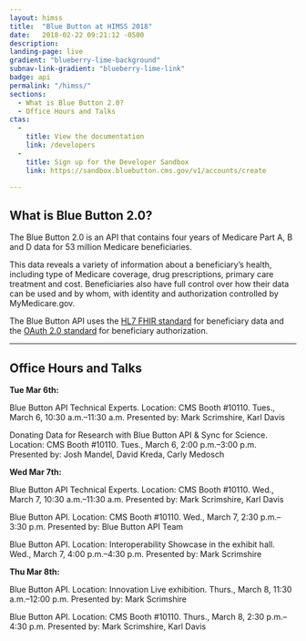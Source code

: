 ```yaml
---
layout: himss
title:  "Blue Button at HIMSS 2018"
date:   2018-02-22 09:21:12 -0500
description:
landing-page: live
gradient: "blueberry-lime-background"
subnav-link-gradient: "blueberry-lime-link"
badge: api
permalink: "/himss/"
sections:
  - What is Blue Button 2.0?
  - Office Hours and Talks
ctas:
  -
    title: View the documentation
    link: /developers
  -
    title: Sign up for the Developer Sandbox
    link: https://sandbox.bluebutton.cms.gov/v1/accounts/create

---
```


## What is Blue Button 2.0?

The Blue Button 2.0 is an API that contains four years of Medicare Part A, B and D data for 53 million Medicare beneficiaries.

This data reveals a variety of information about a beneficiary’s health, including type of Medicare coverage, drug prescriptions, primary care treatment and cost. Beneficiaries also have full control over how their data can be used and by whom, with identity and authorization controlled by MyMedicare.gov.

The Blue Button API uses the [HL7 FHIR standard](https://www.hl7.org/fhir/) for beneficiary data and the [OAuth 2.0 standard](https://oauth.net/2/) for beneficiary authorization.

---

## Office Hours and Talks

**Tue Mar 6th:**

Blue Button API Technical Experts. Location: CMS Booth #10110. Tues., March 6, 10:30 a.m.–11:30 a.m. Presented by: Mark Scrimshire, Karl Davis

Donating Data for Research with Blue Button API & Sync for Science. Location: CMS Booth #10110. Tues., March 6, 2:00 p.m.–3:00 p.m. Presented by: Josh Mandel, David Kreda, Carly Medosch

**Wed Mar 7th:**

Blue Button API Technical Experts. Location: CMS Booth #10110. Wed., March 7, 10:30 a.m.–11:30 a.m. Presented by: Mark Scrimshire, Karl Davis

Blue Button API. Location: CMS Booth #10110. Wed., March 7, 2:30 p.m.–3:30 p.m. Presented by: Blue Button API Team

Blue Button API. Location: Interoperability Showcase in the exhibit hall. Wed., March 7, 4:00 p.m.–4:30 p.m. Presented by: Mark Scrimshire

**Thu Mar 8th:**

Blue Button API. Location: Innovation Live exhibition. Thurs., March 8, 11:30 a.m.–12:00 p.m. Presented by: Mark Scrimshire

Blue Button API. Location: CMS Booth #10110. Thurs., March 8, 2:30 p.m.–4:30 p.m. Presented by: Mark Scrimshire, Karl Davis
